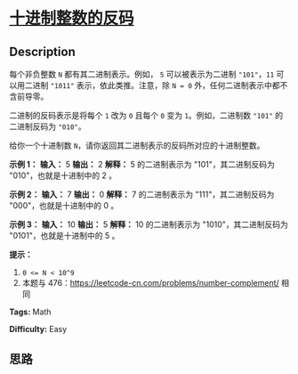 # [十进制整数的反码][title]

## Description

每个非负整数 `N` 都有其二进制表示。例如， `5` 可以被表示为二进制 `"101"`，`11` 可以用二进制 `"1011"`
表示，依此类推。注意，除 `N = 0` 外，任何二进制表示中都不含前导零。

二进制的反码表示是将每个 `1` 改为 `0` 且每个 `0` 变为 `1`。例如，二进制数 `"101"` 的二进制反码为 `"010"`。

给你一个十进制数 `N`，请你返回其二进制表示的反码所对应的十进制整数。



**示例 1：**
            **输入：** 5    **输出：** 2    **解释：** 5 的二进制表示为 "101"，其二进制反码为 "010"，也就是十进制中的 2 。    

**示例 2：**
            **输入：** 7    **输出：** 0    **解释：** 7 的二进制表示为 "111"，其二进制反码为 "000"，也就是十进制中的 0 。    

**示例 3：**
            **输入：** 10    **输出：** 5    **解释：** 10 的二进制表示为 "1010"，其二进制反码为 "0101"，也就是十进制中的 5 。    



**提示：**

  1. `0 <= N < 10^9`
  2. 本题与 476：<https://leetcode-cn.com/problems/number-complement/> 相同


**Tags:** Math

**Difficulty:** Easy

## 思路

[title]: https://leetcode-cn.com/problems/complement-of-base-10-integer
